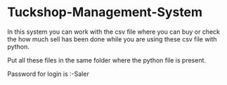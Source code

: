 # Tuckshop-Management-System
In this system you can work with the csv file where you can buy or check the how much sell has been done while you are using these csv file with python.


Put all these files in the same folder where the python file is present.


Password for login is
:-Saler
